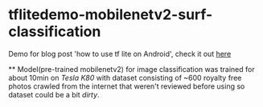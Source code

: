 # tflitedemo-mobilenetv2-surf-classification

Demo for blog post 'how to use tf lite on Android', check it out [here](https://brightinventions.pl/blog/image-classification-tensorflowlite-android/)


** Model(pre-trained mobilenetv2) for image classification was trained for about 10min on _Tesla K80_ with dataset consisting of ~600 royalty free photos crawled from the internet that weren't reviewed before using so dataset could be a bit _dirty_. 
